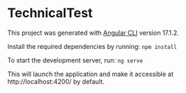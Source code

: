 # TechnicalTest

This project was generated with [Angular CLI](https://github.com/angular/angular-cli) version 17.1.2.

Install the required dependencies by running:
`npm install`

To start the development server, run:
`ng serve`

This will launch the application and make it accessible at http://localhost:4200/ by default.
